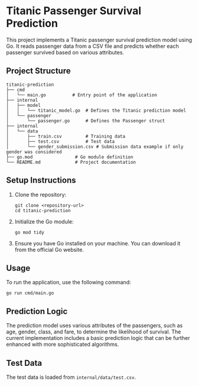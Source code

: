 # Titanic Passenger Survival Prediction

This project implements a Titanic passenger survival prediction model using Go. It reads passenger data from a CSV file and predicts whether each passenger survived based on various attributes.

## Project Structure

```
titanic-prediction
├── cmd
│   └── main.go          # Entry point of the application
├── internal
│   ├── model
│   │   └── titanic_model.go  # Defines the Titanic prediction model
│   └── passenger
│       └── passenger.go      # Defines the Passenger struct
├── internal
│   └── data
│       ├── train.csv         # Training data
│       ├── test.csv          # Test data
│       └── gender_submission.csv # Submission data example if only gender was considered
├── go.mod                # Go module definition
└── README.md             # Project documentation
```

## Setup Instructions

1. Clone the repository:
   ```
   git clone <repository-url>
   cd titanic-prediction
   ```

2. Initialize the Go module:
   ```
   go mod tidy
   ```

3. Ensure you have Go installed on your machine. You can download it from the official Go website.

## Usage

To run the application, use the following command:

```
go run cmd/main.go
```

## Prediction Logic

The prediction model uses various attributes of the passengers, such as age, gender, class, and fare, to determine the likelihood of survival. The current implementation includes a basic prediction logic that can be further enhanced with more sophisticated algorithms.

## Test Data

The test data is loaded from `internal/data/test.csv`.
